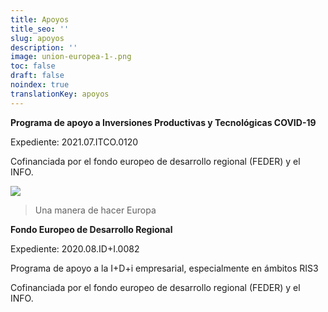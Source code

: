 ```yaml
---
title: Apoyos
title_seo: ''
slug: apoyos
description: ''
image: union-europea-1-.png
toc: false
draft: false
noindex: true
translationKey: apoyos
---
```

**Programa de apoyo a Inversiones Productivas y Tecnológicas COVID-19**

Expediente: 2021.07.ITCO.0120

Cofinanciada por el fondo europeo de desarrollo regional (FEDER) y el INFO.









![](feder-info-ris3-mur-1-.png)

>   
> Una manera de hacer Europa

**Fondo Europeo de Desarrollo Regional**

Expediente: 2020.08.ID+I.0082

Programa de apoyo a la I+D+i empresarial, especialmente en ámbitos RIS3

Cofinanciada por el fondo europeo de desarrollo regional (FEDER) y el INFO.
